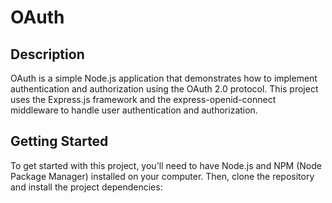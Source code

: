 # OAuth

## Description
OAuth is a simple Node.js application that demonstrates how to implement authentication and authorization using the OAuth 2.0 protocol. This project uses the Express.js framework and the express-openid-connect middleware to handle user authentication and authorization.

## Getting Started
To get started with this project, you'll need to have Node.js and NPM (Node Package Manager) installed on your computer. Then, clone the repository and install the project dependencies:

